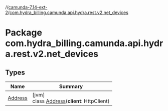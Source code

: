 //[camunda-7.14-ext-2](../../index.md)/[com.hydra_billing.camunda.api.hydra.rest.v2.net_devices](index.md)

# Package com.hydra_billing.camunda.api.hydra.rest.v2.net_devices

## Types

| Name | Summary |
|---|---|
| [Address](-address/index.md) | [jvm]<br>class [Address](-address/index.md)(**client**: HttpClient) |
